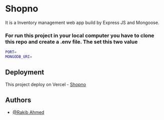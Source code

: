 # Shopno

It is a Inventory management web app build by Express JS and Mongoose.

### For run this project in your local computer you have to clone this repo and create a .env file. The set this two value

```bash
PORT=
MONGODB_URI=
```

## Deployment

This project deploy on Vercel - [Shopno](https://shopno-zeta.vercel.app)

## Authors

-   [@Rakib Ahmed](https://github.com/RakibMojumder)
